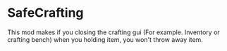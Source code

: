 # SafeCrafting
This mod makes if you closing the crafting gui (For example. Inventory or crafting bench) when you holding item, you won't throw away item.
